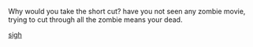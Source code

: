 Why would you take the short cut? 
have you not seen any zombie movie, trying to cut through all the zombie means your dead.

[sigh](death-zombie.md)